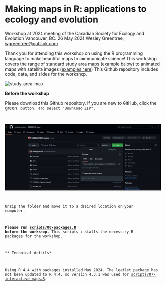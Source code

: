 # Making maps in R: applications to ecology and evolution

Workshop at 2024 meeting of the Canadian Society for Ecology and Evolution
Vancouver, BC. 26 May 2024
Wesley Greentree, wgreentree@outlook.com

Thank you for attending this workshop on using the R programming language to make beautiful maps to communicate science! This workshop covers the range of standard study area maps (example below) to animated maps with satellite images ([examples here](https://wesleygreentree.github.io/animations/)) This Github repository includes code, data, and slides for the workshop.

![study-area-map](figures/study-area-with-inset.PNG)


**Before the workshop**

Please download this Github repository. If you are new to GitHub,
click the green <code> button, and select "Download ZIP".

![github](figures/screenshots-for-readme/github-screenshot.PNG)

Unzip the folder and move it to a desired location on your computer.

**Please run [scripts/00-packages.R](https://github.com/wesleygreentree/CSEE2024-R-maps/blob/main/scripts/00-packages.R) before the workshop.** This scripts installs the necessary R packages for the workshop. 


** Technical details*

Using R 4.4 with packages installed May 2024. 
The leaflet package has not been updated to R 4.4, so version 4.3.1 was used for [scripts/07-interactive-maps.R](https://github.com/wesleygreentree/CSEE2024-R-maps/blob/main/scripts/07-interactive-maps.R).
